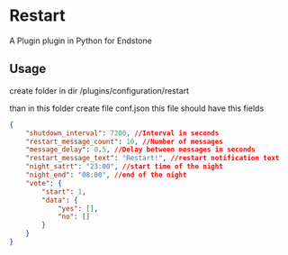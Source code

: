 # Restart
A Plugin plugin in Python for Endstone

## Usage
create folder in dir /plugins/configuration/restart


than in this folder create file conf.json
this file should have this fields

```json
{
    "shutdown_interval": 7200, //Interval in seconds
    "restart_message_count": 10, //Number of messages
    "message_delay": 0.5, //Delay between messages in seconds
    "restart_message_text": "Restart!", //restart notification text
    "night_satrt": "23:00", //start time of the night
    "night_end": "08:00", //end of the night
    "vote": {
        "start": 1,
        "data": {
            "yes": [],
            "no": []
        }
    }
}
```